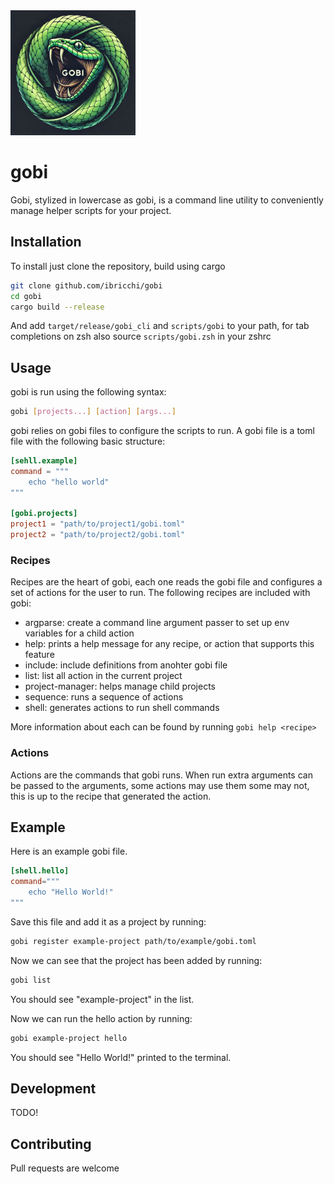 <img src="logo.png" width="200" />

# gobi

Gobi, stylized in lowercase as gobi, is a command line utility to conveniently manage helper scripts for your project.

## Installation

To install just clone the repository, build using cargo

```bash
git clone github.com/ibricchi/gobi
cd gobi
cargo build --release
```

And add `target/release/gobi_cli` and `scripts/gobi` to your path, for tab completions on zsh
also source `scripts/gobi.zsh` in your zshrc

## Usage

gobi is run using the following syntax:

```bash
gobi [projects...] [action] [args...]
```

gobi relies on gobi files to configure the scripts to run. A gobi file is a toml file with the following basic structure:

```toml
[sehll.example]
command = """
    echo "hello world"
"""

[gobi.projects]
project1 = "path/to/project1/gobi.toml"
project2 = "path/to/project2/gobi.toml"
```

### Recipes

Recipes are the heart of gobi, each one reads the gobi file and configures a set of actions for the user to run. The following recipes are included with gobi:

- argparse: create a command line argument passer to set up env variables for a child action
- help: prints a help message for any recipe, or action that supports this feature
- include: include definitions from anohter gobi file
- list: list all action in the current project
- project-manager: helps manage child projects
- sequence: runs a sequence of actions
- shell: generates actions to run shell commands

More information about each can be found by running `gobi help <recipe>`

### Actions

Actions are the commands that gobi runs. When run extra arguments can be passed to the arguments, some actions may use them some may not, this is up to the recipe that generated the action.

## Example

Here is an example gobi file.

```toml
[shell.hello]
command="""
    echo "Hello World!"
"""
```

Save this file and add it as a project by running:

```bash
gobi register example-project path/to/example/gobi.toml
```

Now we can see that the project has been added by running:

```bash
gobi list
```

You should see "example-project" in the list.

Now we can run the hello action by running:

```bash
gobi example-project hello
```

You should see "Hello World!" printed to the terminal.

## Development

TODO!

## Contributing

Pull requests are welcome
